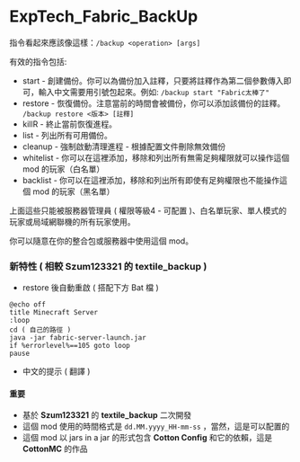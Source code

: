 # ExpTech_Fabric_BackUp

指令看起來應該像這樣：`/backup <operation> [args]`

有效的指令包括: 

 * start - 創建備份。你可以為備份加入註釋，只要將註釋作為第二個參數傳入即可，輸入中文需要用引號包起來。例如: `/backup start "Fabric太棒了"`
 * restore - 恢復備份。注意當前的時間會被備份，你可以添加該備份的註釋。 `/backup restore <版本> [註釋]`
 * killR - 終止當前恢復進程。
 * list - 列出所有可用備份。
 * cleanup - 強制啟動清理進程 - 根據配置文件刪除無效備份
 * whitelist - 你可以在這裡添加，移除和列出所有無需足夠權限就可以操作這個 mod 的玩家（白名單）
 * backlist - 你可以在這裡添加，移除和列出所有即使有足夠權限也不能操作這個 mod 的玩家（黑名單）
 
上面這些只能被服務器管理員 ( 權限等級4 - 可配置 )、白名單玩家、單人模式的玩家或局域網聯機的所有玩家使用。

你可以隨意在你的整合包或服務器中使用這個 mod。

### 新特性 ( 相較 **Szum123321** 的 **textile_backup** )
* restore 後自動重啟 ( 搭配下方 Bat 檔 )
```
@echo off
title Minecraft Server
:loop
cd ( 自己的路徑 )
java -jar fabric-server-launch.jar
if %errorlevel%==105 goto loop
pause
```
* 中文的提示 ( 翻譯 )

#### 重要
* 基於 **Szum123321** 的 **textile_backup** 二次開發
* 這個 mod 使用的時間格式是 `dd.MM.yyyy_HH-mm-ss` ，當然，這是可以配置的
* 這個 mod 以 jars in a jar 的形式包含 **Cotton Config** 和它的依賴，這是 **CottonMC** 的作品
